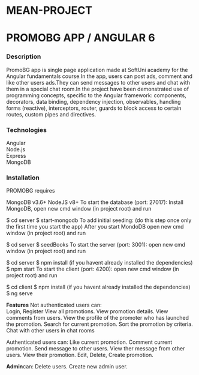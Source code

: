 # MEAN-PROJECT
<h1>PROMOBG APP / ANGULAR 6</h1>

<h3>Description</h3>
PromoBG app is single page application made at SoftUni academy for the Angular fundamentals course.In the app, users can post ads, comment and like other users ads.They can send messages to other users and chat with them in a special chat room.In the project have been demonstrated use of programming concepts, specific to the Angular framework: components, decorators,
data binding, dependency injection, observables, handling forms (reactive),
interceptors, router, guards to block access to certain routes, custom pipes and directives.

<h3>Technologies</h3>
Angular<br>
Node.js<br>
Express<br>
MongoDB<br>

<h3>Installation</h3>
PROMOBG requires

MongoDB v3.6+
NodeJS v8+
To start the database (port: 27017): Install MongoDB, open new cmd window (in project root) and run

$ cd server
$ start-mongodb
To add initial seeding: (do this step once only the first time you start the app) After you start MondoDB open new cmd window (in project root) and run

$ cd server
$ seedBooks
To start the server (port: 3001): open new cmd window (in project root) and run

$ cd server
$ npm install (if you havent already installed the dependencies)
$ npm start
To start the client (port: 4200): open new cmd window (in project root) and run

$ cd client
$ npm install (if you havent already installed the dependencies)
$ ng serve


<strong>Features</strong>
Not authenticated users can:
<br>
Login, Register
View all promotions.
View promotion details.
View comments from users.
View the profile of the promoter who has launched the promotion.
Search for current promotion.
Sort the promotion by criteria.
Chat with other users in chat rooms


Authenticated users can:
Like current promotion.
Comment current promotion.
Send message to other users.
View ther message from other users.
View their promotion.
Edit, Delete, Create promotion.

<strong>Admin</strong>can: 
Delete users.
Create new admin user.
